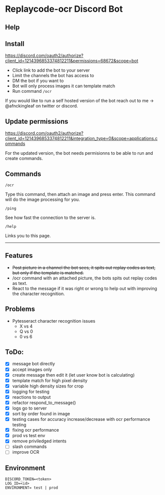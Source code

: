 # Replaycode-ocr Discord Bot

## Help

## Install
https://discord.com/oauth2/authorize?client_id=1214396853374812211&permissions=68672&scope=bot

- Click link to add the bot to your server
- Limit the channels the bot has access to
- DM the bot if you want to
- Bot will only process images it can template match
- Run command `/ocr`

If you would like to run a self hosted version of the bot reach out to me -> @afnckingleaf on twitter or discord.

## Update permissions
https://discord.com/oauth2/authorize?client_id=1214396853374812211&integration_type=0&scope=applications.commands

For the updated version, the bot needs permisionns to be able to run and create commands.

## Commands

`/ocr`

Type this command, then attach an image and press enter. This command will do the image processing for you.

`/ping`

See how fast the connection to the server is.

`/help`

Links you to this page.


----

## Features
- <s>Post picture in a channel the bot sees, it spits out replay codes as text, but only if the template is matched.</s>
- /ocr command with an attached picture, the bots spits out replay codes as text.
- React to the message if it was right or wrong to help out with improving the character recognition.

## Problems
- Pytesseract character recognition issues
    - X vs 4
    - Q vs 0
    - 0 vs 6

## ToDo:
- [x] message bot directly
- [x] accept images only
- [x] create message then edit it (let user know bot is calculating)
- [x] template match for high pixel density
- [x] variable high density sizes for crop
- [x] logging for testing
- [x] reactions to output
- [x] refactor respond_to_message()
- [x] logs go to server
- [x] sort by order found in image
- [x] testing cases for accuracy increase/decrease with ocr performance testing
- [x] fixing ocr performance
- [x] prod vs test env
- [x] remove priviledged intents
- [ ] slash commands
- [ ] improve OCR

## Environment

```
DISCORD_TOKEN=<token>
LOG_ID=<id>
ENVIRONMENT= test | prod
```
